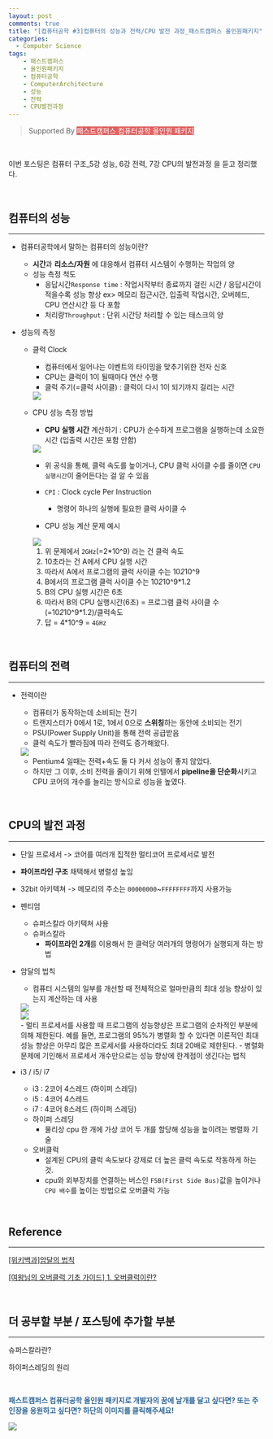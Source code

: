 ```yaml
---
layout: post
comments: true
title: "[컴퓨터공학 #3]컴퓨터의 성능과 전력/CPU 발전 과정_패스트캠퍼스 올인원패키지"
categories:
  - Computer Science
tags:
    - 패스트캠퍼스
    - 올인원패키지
    - 컴퓨터공학
    - ComputerArchitecture
    - 성능
    - 전력
    - CPU발전과정
---
```


> Supported By <span style="background-color : #e16262; color : white; cursor:pointer" onclick="location.href='https://bit.ly/2UobEtt'">패스트캠퍼스 컴퓨터공학 올인원 패키지</span>

<br>

이번 포스팅은 <span class="hl">컴퓨터 구조_5강 성능, 6강 전력, 7강 CPU의 발전과정</span> 을 듣고 정리했다.

<br>

## 컴퓨터의 성능
---
- 컴퓨터공학에서 말하는 컴퓨터의 성능이란?
    - **시간**과 **리소스/자원** 에 대응해서 컴퓨터 시스템이 수행하는 작업의 양
    - 성능 측정 척도
        - 응답시간`Response time` : 작업시작부터 종료까지 걸린 시간 / 응답시간이 적을수록 성능 향상
        ex> 메모리 접근시간, 입출력 작업시간, 오버헤드, CPU 연산시간 등 다 포함
        - 처리량`Throughput` : 단위 시간당 처리할 수 있는 태스크의 양

- 성능의 측정
    - <span class="hl">클럭 Clock</span>
        - 컴퓨터에서 일어나는 이벤트의 타이밍을 맞추기위한 전자 신호
        - CPU는 클럭이 1이 될때마다 연산 수행
        - 클럭 주기(=클럭 사이클) : 클럭이 다시 1이 되기까지 걸리는 시간<br>
        <img src="/assets/images/190408/ca7.JPG">

        <br>

    - <span class="hl">CPU 성능 측정 방법</span>
        - **CPU 실행 시간** 계산하기 : CPU가 순수하게 프로그램을 실행하는데 소요한 시간 (입출력 시간은 포함 안함)<br>
        <img src="/assets/images/190408/ca8.JPG">

        - 위 공식을 통해, 클럭 속도를 높이거나, CPU 클럭 사이클 수를 줄이면 `CPU 실행시간`이 줄어든다는 걸 알 수 있음 
        - `CPI` : Clock cycle Per Instruction
            - 명령어 하나의 실행에 필요한 클럭 사이클 수

        - CPU 성능 계산 문제 예시<br>
        <img src="/assets/images/190408/ca9.JPG">
        <br>
        
        1. 위 문제에서 `2GHz`(=2*10^9) 라는 건 클럭 속도
        2. 10초라는 건 A에서 CPU 실행 시간
        3. 따라서 A에서 프로그램의 클럭 사이클 수는 10*2*10^9
        4. B에서의 프로그램 클럭 사이클 수는 10*2*10^9*1.2 
        5. B의 CPU 실행 시간은 6초
        6. 따라서 B의 CPU 실행시간(6초) = 프로그램 클럭 사이클 수(=10*2*10^9*1.2)/클럭속도
        7. 답 = 4*10^9 = `4GHz`

<br>

## 컴퓨터의 전력
---
- 전력이란
    - 컴퓨터가 동작하는데 소비되는 전기
    - 트랜지스터가 0에서 1로, 1에서 0으로 **스위칭**하는 동안에 소비되는 전기
    - PSU(Power Supply Unit)을 통해 전력 공급받음
    - 클럭 속도가 빨라짐에 따라 전력도 증가해왔다.<br>
    <img src="/assets/images/190408/ca10.JPG">

    <br>

    - Pentium4 일때는 전력+속도 둘 다 커서 성능이 좋지 않았다.
    - 하지만 그 이후, 소비 전력을 줄이기 위해 인텔에서 **pipeline을 단순화**시키고 CPU 코어의 개수를 늘리는 방식으로 성능을 높였다.

<br>

## CPU의 발전 과정
---
- 단일 프로세서 -> 코어를 여러개 집적한 멀티코어 프로세서로 발전
- **파이프라인 구조** 채택해서 병렬성 높임
- 32bit 아키텍쳐 -> 메모리의 주소는 `00000000`~`FFFFFFFF`까지 사용가능
- 펜티엄
    - 슈퍼스칼라 아키텍쳐 사용
    - 슈퍼스칼라
        - **파이프라인 2개**를 이용해서 한 클럭당 여러개의 명령어가 실행되게 하는 방법

- <span class="hl">암달의 법칙</span>
    - 컴퓨터 시스템의 일부를 개선할 때 전체적으로 얼마만큼의 최대 성능 향상이 있는지 계산하는 데 사용 <br>
    <img src="/assets/images/190408/ca11.png">
    <br>
    <img src="/assets/images/190408/ca12.JPG"> 
    <br>
    - 멀티 프로세서를 사용할 때 프로그램의 성능향상은 프로그램의 순차적인 부분에 의해 제한된다. 예를 들면, 프로그램의 95%가 병렬화 할 수 있다면 이론적인 최대 성능 향상은 아무리 많은 프로세서를 사용하더라도 최대 20배로 제한된다.
    - 병렬화 문제에 기인해서 프로세서 개수만으로는 성능 향상에 한계점이 생긴다는 법칙

- i3 / i5/ i7
    - i3 : 2코어 4스레드 (하이퍼 스레딩)
    - i5 : 4코어 4스레드
    - i7 : 4코어 8스레드 (하이퍼 스레딩)
    - <span class="hl">하이퍼 스레딩</span>
        - 물리상 cpu 한 개에 가상 코어 두 개를 할당해 성능을 높이려는 병렬화 기술
    - <span class="hl">오버클럭</span>
        - 설계된 CPU의 클럭 속도보다 강제로 더 높은 클럭 속도로 작동하게 하는 것. 
        - cpu와 외부장치를 연결하는 버스인 `FSB(First Side Bus)`값을 높이거나 `CPU 배수`를 높이는 방법으로 오버클럭 가능

<br>

## Reference
---
<a href="https://ko.wikipedia.org/wiki/%EC%95%94%EB%8B%AC%EC%9D%98_%EB%B2%95%EC%B9%99">[위키백과]암달의 법칙</a>

<a href="https://m.blog.naver.com/cjm9212/220749417328">[여왕님의 오버클럭 기초 가이드] 1. 오버클럭이란?</a>

<br>

## 더 공부할 부분 / 포스팅에 추가할 부분
---
슈퍼스칼라란?

하이퍼스레딩의 원리

<br>

<span style="color:#2d6594; font-weight: bold;text-align: justify; ">패스트캠퍼스 컴퓨터공학 올인원 패키지로 개발자의 꿈에 날개를 달고 싶다면? 또는 주인장을 응원하고 싶다면? 하단의 이미지를 클릭해주세요!</span>
<br>

<img src="/assets/images/190401/link.JPG" onclick="javascript:newin=window.open('about:blank'); newin.location.href='https://bit.ly/2UobEtt';" style="cursor:pointer;">

<br>

<br>